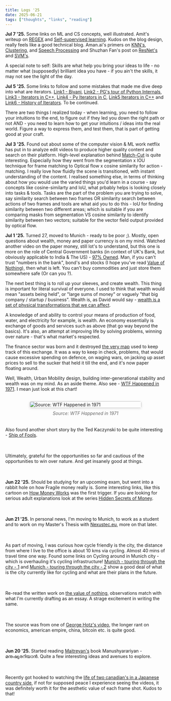 ```yaml
---
title: Logs '25 
date: 2025-06-21  
tags: ["thoughts", "links", "reading"]
---
```

**Jul 7 '25.** Some links on ML and CS concepts, well illustrated. Amit's writeup on [REGEX](https://amitness.com/posts/visual-regex) and [Self-supervised learning](https://amitness.com/posts/self-supervised-learning). Kudos on the blog design, really feels like a good technical blog. Aman.ai's primers on [KNN's](https://aman.ai/primers/ai/k-nearest-neighbors/), [Clustering](https://aman.ai/primers/ai/clustering/#gaussian-mixture-models-gmm-with-model-selection), and [Speech Processing](https://aman.ai/primers/ai/speech-processing/) and Shuzhan Fan's post on [ResNet's](https://shuzhanfan.github.io/2018/11/ResNet/) and [SVM's](https://shuzhanfan.github.io/2018/05/understanding-mathematics-behind-support-vector-machines/).

A special note to self: Skills are what help you bring your ideas to life - no matter what (supposedly) brilliant idea you have - if you ain't the skills, it may not see the light of the day.

**Jul 5 '25.** Some links to follow and some mistakes that made me dive deep into what are iterators. [Link1 - Biyani](https://arpitbhayani.me/blogs/python-iterable-integers), [Link2 - PG's tour of Python Internals](https://www.youtube.com/watch?v=8-KfIsDbxVY), [Link3 - Iterators in C++](https://www.podoliaka.org/2013/01/20/iterators-en/), [Link4 - Py Iterators in C](https://folkertdev.nl/blog/python-iterators-in-c/), [Link5 Iterators in C++](https://average-coder.blogspot.com/2012/07) and [Link6 - History of Iterators](https://www.jmeiners.com/efficient-programming-with-components/09_iterators.html). To be continued. 

There are two things I realized today - when learning, you need to follow your intuitions to the end, to figure out if they led you down the right path or not AND - you need to learn how to get your intuitions / ideas into the real world. Figure a way to express them, and test them, that is part of getting good at your craft. 

**Jul 3 '25.** Found out about some of the computer vision & ML work netflix has put in to analyze edit videos to produce higher quality content and search on their platform. High-level explanation behind [Match-Cut](https://netflixtechblog.com/match-cutting-at-netflix-finding-cuts-with-smooth-visual-transitions-31c3fc14ae59) is quite interesting. Especially how they went from the segmentation x IOU technique for frame matching to Optical flow x cosine similarity for action - matching.  I really love how fluidly the scene is transitioned, with instant understanding of the content. I realised something else, in terms of thinking about how you would use the varied things you'd learn in a course - say concepts like cosine-similarty and IoU, what prbably helps is looking closely into tasks & tools. Tasks are the part of the problem you are trying to solve, say similarity search between two frames OR similarity search between actions of two frames and tools are what aid you to do this - IoU for finding similarity between two different areas; which is suitable if you are comparing masks from segmentation VS cosine similarity to identify similarity between two vectors; suitable for the vector field output provided by optical flow.    

**Jul 1 '25.** Turned 27, moved to Munich - ready to be poor ;). Mostly, open questions about wealth, money and paper currency is on my mind. Watched another video on the paper money, still lot's to understand, but this one is more on the role of Central Government banks (in context of UK's Bank, but obviously applicable to India & The US) - [97% Owned](https://www.youtube.com/watch?v=XcGh1Dex4Yo&t=3365s). Man, if you can't trust "numbers in the bank", bond's and stocks (I hope you've read [Value of Nothing](https://americanaffairsjournal.org/2021/08/the-value-of-nothing-capital-versus-growth/)), then what is left. You can't buy commodities and just store them somewhere safe (Or can you ?). 

The next best thing is to roll up your sleeves, and create wealth. This thing is important for literal survival of everyone. I used to think that wealth would mean "assets being held", or "large sums of money" or vaguely "that big company / startup / business".  Wealth is, as David would say - [wealth is a set of physical transformations that we can affect](https://nav.al/david-deutsch). 

A knowledge of and ability to control your means of production of food, water, and electricity for example, is wealth. An economy essentially is exchange of goods and services such as above (that go way beyond the basics). It's also, an attempt at improving life by solving problems, winning over nature - that's what market's respected. 

The finance sector was born and it destroyed [the very map](https://geohot.github.io/blog/jekyll/update/2025/02/24/money-is-the-map.html) used to keep track of this exchange. It was a way to keep in check, problems, that would cause excessive spending on defence, on waging wars, on jacking up asset prices to sell to the sucker that held it till the end, and it's now paper floating around. 

Well, Wealth,  Urban Mobility design, building inter-generational stability and wealth was on my mind. As an aside theme. Also see - [WTF Happened in 1971](https://wtfhappenedin1971.com/). I mean just look at this chart! 

<div style="display: flex; flex-direction: column; align-items: center; gap: 20px; margin: 30px 0;">
  <div style="width: 70%; max-width: 700px;">
    <figure style="margin: 0;">
      <img src="/writings/image.png" alt="Source: WTF Happened in 1971" style="width: 100%; height: auto; border-radius: 5px; box-shadow: 0 2px 8px rgba(0,0,0,0.1);">
      <figcaption style="text-align: center; font-style: italic; color: #666; margin-top: 8px;">
        Source: WTF Happened in 1971
      </figcaption>
    </figure>
  </div>

Also found another short story by the Ted Kaczynski to be quite interesting - [Ship of Fools](https://theanarchistlibrary.org/library/ted-kaczynski-ship-of-fools).

Ultimately, grateful for the opportunities so far and cautious of the opportunities to win over nature. And get insanely good at things. 

**Jun 22 '25.** Should be studying for an upcoming exam, but went into a rabbit hole on how Fragile money really is. Some interesting links, like this cartoon on [How Money Works](https://www.youtube.com/watch?v=H4XL8s1BEdk) was the first trigger. If you are looking for serious adult explanations look at the series [Hidden Secrets of Money](https://www.youtube.com/watch?v=DyV0OfU3-FU&t=746s). 

**Jun 21 '25.** In personal news, I'm moving to Munich, to work as a student and to work on my Master's Thesis with [Nexustec.eu](https://www.nexustec.de/), more on that later. 

As part of moving, I was curious how cycle friendly is the city, the distance from where I live to the office is about 10 kms via cycling. Almost 40 mins of travel time one way. Found some links on Cycling around in Munich city - which is overhauling it's cycling infrastructure! [Munich - touring through the city - 1](https://www.youtube.com/watch?v=F7aA3PvLX6Q) and [Munich - touring through the city - 2](https://www.youtube.com/watch?v=TjP2Lt5OtfI) show a good deal of what is the city currently like for cycling and what are their plans in the future.

Re-read the written work on [the value of nothing](https://americanaffairsjournal.org/2021/08/the-value-of-nothing-capital-versus-growth/), observations match with what I'm currently drafting as an essay. A strage excitement in writing the same. 

The source was from one of [George Hotz's video](https://youtu.be/upZf-BWF1i0?t=2047), the longer rant on economics, american empire, china, bitcoin etc. is quite good. 

**Jun 20 '25.** Started reading [Maitreyan's](https://www.youtube.com/watch?v=PIyUADTDy1M) book Manushyarariyan - മനുഷ്യരറിയാൻ. Quite a few interesting ideas and avenues to explore. 

Recently got hooked to watching the [life of two canadian's in a Japanese country side](https://www.youtube.com/watch?v=eKd98OZF94s&t=275s), if not for supposed peace I experience seeing the videos, it was definitely worth it for the aesthetic value of each frame shot. Kudos to that! 
